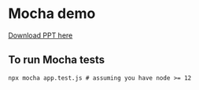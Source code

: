 # Mocha demo

[Download PPT here](https://github.com/narensulegai/mocha-demo/raw/master/MochaAndJMeter.pdf)


## To run Mocha tests
`npx mocha app.test.js # assuming you have node >= 12`
